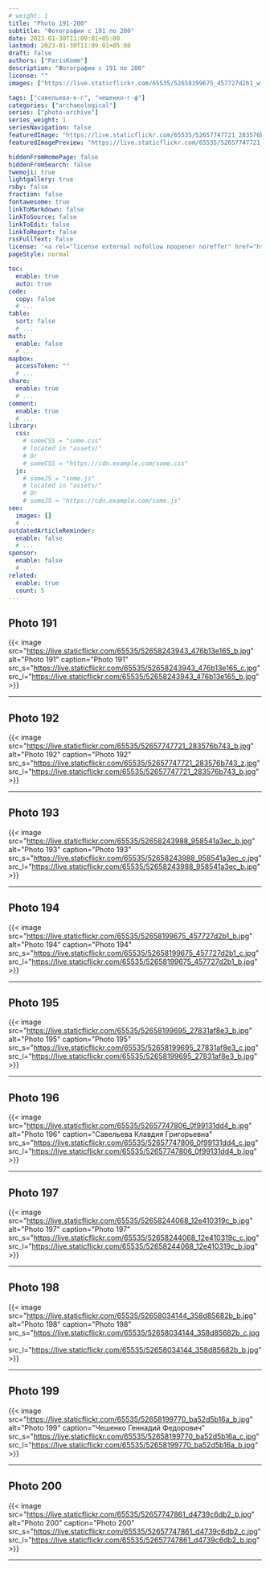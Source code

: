 ```yaml
---
# weight: 1
title: "Photo 191-200"
subtitle: "Фотографии с 191 по 200"
date: 2023-01-30T11:09:01+05:00
lastmod: 2023-01-30T11:09:01+05:00
draft: false
authors: ["ParisKomm"]
description: "Фотографии с 191 по 200"
license: ""
images: ["https://live.staticflickr.com/65535/52658199675_457727d2b1_w.jpg"] # изображения страниц для Open Graph и Twitter Cards.

tags: ["савельева-к-г", "чешенко-г-ф"]
categories: ["archaeological"]
series: ["photo-archive"]
series_weight: 1
seriesNavigation: false
featuredImage: "https://live.staticflickr.com/65535/52657747721_283576b743_b.jpg" # главное изображение для содержимого.
featuredImagePreview: "https://live.staticflickr.com/65535/52657747721_283576b743_b.jpg" # изображение для главной страницы.

hiddenFromHomePage: false
hiddenFromSearch: false
twemoji: true
lightgallery: true
ruby: false
fraction: false
fontawesome: true
linkToMarkdown: false
linkToSource: false
linkToEdit: false
linkToReport: false
rssFullText: false
license: '<a rel="license external nofollow noopener noreffer" href="https://creativecommons.org/licenses/by-nc-nd/4.0/" target="_blank">CC BY-NC-ND 4.0</a>'
pageStyle: normal

toc:
  enable: true
  auto: true
code:
  copy: false
  # ...
table:
  sort: false
  # ...
math:
  enable: false
  # ...
mapbox:
  accessToken: ""
  # ...
share:
  enable: true
  # ...
comment:
  enable: true
  # ...
library:
  css:
    # someCSS = "some.css"
    # located in "assets/"
    # Or
    # someCSS = "https://cdn.example.com/some.css"
  js:
    # someJS = "some.js"
    # located in "assets/"
    # Or
    # someJS = "https://cdn.example.com/some.js"
seo:
  images: []
  # ...
outdatedArticleReminder:
  enable: false
  # ...
sponsor:
  enable: false
  # ...
related:
  enable: true
  count: 5
---
```


<!--more-->

## Photo 191

{{< image src="https://live.staticflickr.com/65535/52658243943_476b13e165_b.jpg" alt="Photo 191" caption="Photo 191" src_s="https://live.staticflickr.com/65535/52658243943_476b13e165_c.jpg" src_l="https://live.staticflickr.com/65535/52658243943_476b13e165_b.jpg" >}}

***

## Photo 192

{{< image src="https://live.staticflickr.com/65535/52657747721_283576b743_b.jpg" alt="Photo 192" caption="Photo 192" src_s="https://live.staticflickr.com/65535/52657747721_283576b743_z.jpg" src_l="https://live.staticflickr.com/65535/52657747721_283576b743_b.jpg" >}}

***

## Photo 193

{{< image src="https://live.staticflickr.com/65535/52658243988_958541a3ec_b.jpg" alt="Photo 193" caption="Photo 193" src_s="https://live.staticflickr.com/65535/52658243988_958541a3ec_c.jpg" src_l="https://live.staticflickr.com/65535/52658243988_958541a3ec_b.jpg" >}}

***

## Photo 194

{{< image src="https://live.staticflickr.com/65535/52658199675_457727d2b1_b.jpg" alt="Photo 194" caption="Photo 194" src_s="https://live.staticflickr.com/65535/52658199675_457727d2b1_c.jpg" src_l="https://live.staticflickr.com/65535/52658199675_457727d2b1_b.jpg" >}}

***

## Photo 195

{{< image src="https://live.staticflickr.com/65535/52658199695_27831af8e3_b.jpg" alt="Photo 195" caption="Photo 195" src_s="https://live.staticflickr.com/65535/52658199695_27831af8e3_c.jpg" src_l="https://live.staticflickr.com/65535/52658199695_27831af8e3_b.jpg" >}}

***

## Photo 196

{{< image src="https://live.staticflickr.com/65535/52657747806_0f99131dd4_b.jpg" alt="Photo 196" caption="Савельева Клавдия Григорьевна" src_s="https://live.staticflickr.com/65535/52657747806_0f99131dd4_c.jpg" src_l="https://live.staticflickr.com/65535/52657747806_0f99131dd4_b.jpg" >}}

***

## Photo 197

{{< image src="https://live.staticflickr.com/65535/52658244068_12e410319c_b.jpg" alt="Photo 197" caption="Photo 197" src_s="https://live.staticflickr.com/65535/52658244068_12e410319c_c.jpg" src_l="https://live.staticflickr.com/65535/52658244068_12e410319c_b.jpg" >}}

***

## Photo 198

{{< image src="https://live.staticflickr.com/65535/52658034144_358d85682b_b.jpg" alt="Photo 198" caption="Photo 198" src_s="https://live.staticflickr.com/65535/52658034144_358d85682b_c.jpg" src_l="https://live.staticflickr.com/65535/52658034144_358d85682b_b.jpg" >}}

***

## Photo 199

{{< image src="https://live.staticflickr.com/65535/52658199770_ba52d5b16a_b.jpg" alt="Photo 199" caption="Чешенко Геннадий Федорович" src_s="https://live.staticflickr.com/65535/52658199770_ba52d5b16a_c.jpg" src_l="https://live.staticflickr.com/65535/52658199770_ba52d5b16a_b.jpg" >}}

***

## Photo 200

{{< image src="https://live.staticflickr.com/65535/52657747861_d4739c6db2_b.jpg" alt="Photo 200" caption="Photo 200" src_s="https://live.staticflickr.com/65535/52657747861_d4739c6db2_c.jpg" src_l="https://live.staticflickr.com/65535/52657747861_d4739c6db2_b.jpg" >}}

***
